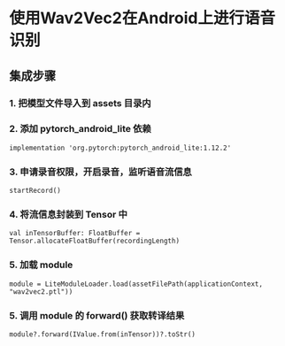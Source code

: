 # 使用Wav2Vec2在Android上进行语音识别

## 集成步骤

### 1. 把模型文件导入到 assets 目录内

### 2. 添加 pytorch_android_lite 依赖

```
implementation 'org.pytorch:pytorch_android_lite:1.12.2'
```

### 3. 申请录音权限，开启录音，监听语音流信息

```
startRecord()
```

### 4. 将流信息封装到 Tensor 中

```
val inTensorBuffer: FloatBuffer = Tensor.allocateFloatBuffer(recordingLength)
```

### 5. 加载 module

```
module = LiteModuleLoader.load(assetFilePath(applicationContext, "wav2vec2.ptl"))
```

### 5. 调用 module 的 forward() 获取转译结果

```
module?.forward(IValue.from(inTensor))?.toStr()
```


